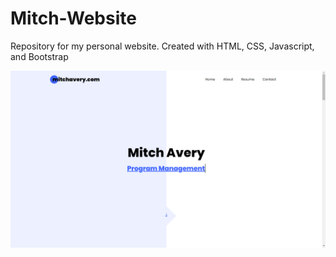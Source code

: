 # Mitch-Website
Repository for my personal website. Created with HTML, CSS, Javascript, and Bootstrap

![alt text](./images/Website&#32;Screenshot.png)
